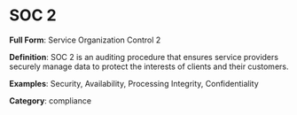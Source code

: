 # SOC 2

**Full Form**: Service Organization Control 2

**Definition**: SOC 2 is an auditing procedure that ensures service providers securely manage data to protect the interests of clients and their customers.

**Examples**: Security, Availability, Processing Integrity, Confidentiality

**Category**: compliance
